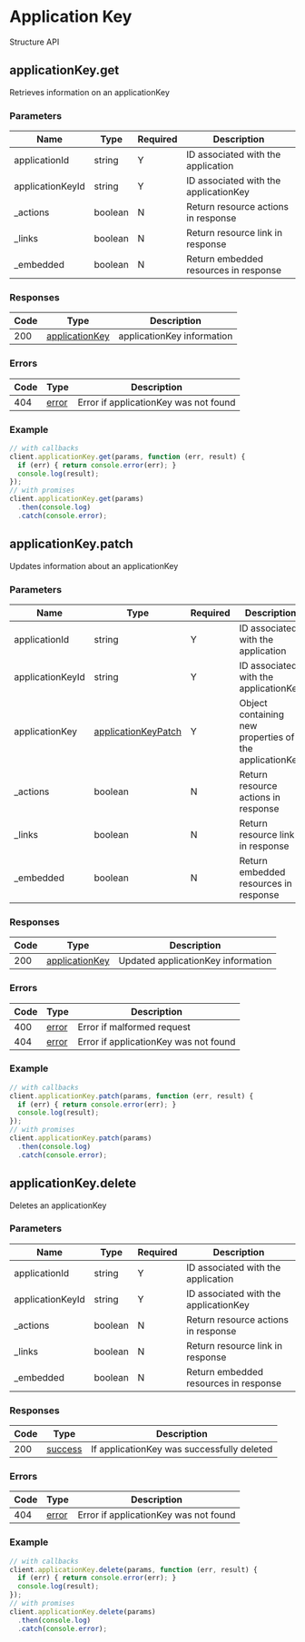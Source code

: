 # Application Key
Structure API

## applicationKey.get
Retrieves information on an applicationKey



### Parameters
| Name | Type | Required | Description |
| ---- | ---- | -------- | ----------- |
| applicationId | string | Y | ID associated with the application |
| applicationKeyId | string | Y | ID associated with the applicationKey |
| _actions | boolean | N | Return resource actions in response |
| _links | boolean | N | Return resource link in response |
| _embedded | boolean | N | Return embedded resources in response |

### Responses
| Code | Type | Description |
| ---- | ---- | ----------- |
| 200 | [applicationKey](_schemas.md#applicationkey) | applicationKey information |

### Errors
| Code | Type | Description |
| ---- | ---- | ----------- |
| 404 | [error](_schemas.md#error) | Error if applicationKey was not found |

### Example
```javascript
// with callbacks
client.applicationKey.get(params, function (err, result) {
  if (err) { return console.error(err); }
  console.log(result);
});
// with promises
client.applicationKey.get(params)
  .then(console.log)
  .catch(console.error);
```
## applicationKey.patch
Updates information about an applicationKey



### Parameters
| Name | Type | Required | Description |
| ---- | ---- | -------- | ----------- |
| applicationId | string | Y | ID associated with the application |
| applicationKeyId | string | Y | ID associated with the applicationKey |
| applicationKey | [applicationKeyPatch](_schemas.md#applicationkeypatch) | Y | Object containing new properties of the applicationKey |
| _actions | boolean | N | Return resource actions in response |
| _links | boolean | N | Return resource link in response |
| _embedded | boolean | N | Return embedded resources in response |

### Responses
| Code | Type | Description |
| ---- | ---- | ----------- |
| 200 | [applicationKey](_schemas.md#applicationkey) | Updated applicationKey information |

### Errors
| Code | Type | Description |
| ---- | ---- | ----------- |
| 400 | [error](_schemas.md#error) | Error if malformed request |
| 404 | [error](_schemas.md#error) | Error if applicationKey was not found |

### Example
```javascript
// with callbacks
client.applicationKey.patch(params, function (err, result) {
  if (err) { return console.error(err); }
  console.log(result);
});
// with promises
client.applicationKey.patch(params)
  .then(console.log)
  .catch(console.error);
```
## applicationKey.delete
Deletes an applicationKey



### Parameters
| Name | Type | Required | Description |
| ---- | ---- | -------- | ----------- |
| applicationId | string | Y | ID associated with the application |
| applicationKeyId | string | Y | ID associated with the applicationKey |
| _actions | boolean | N | Return resource actions in response |
| _links | boolean | N | Return resource link in response |
| _embedded | boolean | N | Return embedded resources in response |

### Responses
| Code | Type | Description |
| ---- | ---- | ----------- |
| 200 | [success](_schemas.md#success) | If applicationKey was successfully deleted |

### Errors
| Code | Type | Description |
| ---- | ---- | ----------- |
| 404 | [error](_schemas.md#error) | Error if applicationKey was not found |

### Example
```javascript
// with callbacks
client.applicationKey.delete(params, function (err, result) {
  if (err) { return console.error(err); }
  console.log(result);
});
// with promises
client.applicationKey.delete(params)
  .then(console.log)
  .catch(console.error);
```
